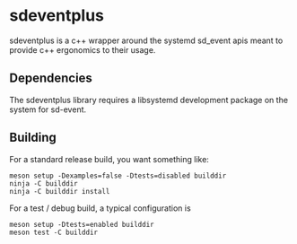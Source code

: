# sdeventplus

sdeventplus is a c++ wrapper around the systemd sd_event apis meant to provide
c++ ergonomics to their usage.

## Dependencies

The sdeventplus library requires a libsystemd development package on the system
for sd-event.

## Building

For a standard release build, you want something like:

```
meson setup -Dexamples=false -Dtests=disabled builddir
ninja -C builddir
ninja -C builddir install
```

For a test / debug build, a typical configuration is

```
meson setup -Dtests=enabled builddir
meson test -C builddir
```
